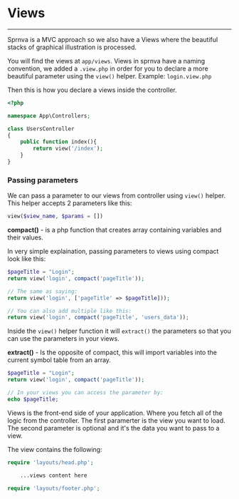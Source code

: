 # Views
---
Sprnva is a MVC approach so we also have a Views where the beautiful stacks of graphical illustration is processed.

You will find the views at `app/views`. Views in sprnva have a naming convention, we added a `.view.php` in order for you to declare a more beautiful parameter using the `view()` helper. Example: `login.view.php`

Then this is how you declare a views inside the controller.
```php
<?php

namespace App\Controllers;

class UsersController
{
    public function index(){
        return view('/index');
    }
}
```

### Passing parameters
We can pass a parameter to our views from controller using `view()` helper. This helper accepts 2 parameters like this:
```php
view($view_name, $params = [])
```
**compact()** - is a php function that creates array containing variables and their values. 

In very simple explaination, passing parameters to views using compact look like this:
```php
$pageTitle = "Login";
return view('login', compact('pageTitle'));

// The same as saying:
return view('login', ['pageTitle' => $pageTitle]));

// You can also add multiple like this:
return view('login', compact('pageTitle', 'users_data'));
```
Inside the `view()` helper function it will `extract()` the parameters so that you can use the parameters in your views.

**extract()** - Is the opposite of compact, this will import variables into the current symbol table from an array.
```php
$pageTitle = "Login";
return view('login', compact('pageTitle'));

// In your views you can access the parameter by:
echo $pageTitle;
```

Views is the front-end side of your application. Where you fetch all of the logic from the controller. The first paramerter is the view you want to load. The second parameter is optional and it's the data you want to pass to a view.

The view contains the following:
```php
require 'layouts/head.php';

    ...views content here

require 'layouts/footer.php';
```